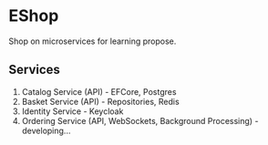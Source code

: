 ﻿# EShop

Shop on microservices for learning propose.  

## Services

1. Catalog Service (API) - EFCore, Postgres
2. Basket Service (API) - Repositories, Redis
3. Identity Service - Keycloak
4. Ordering Service (API, WebSockets, Background Processing) - developing...